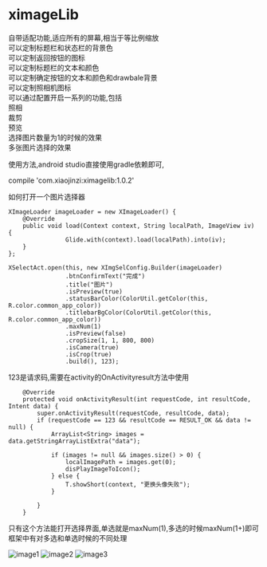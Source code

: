 # ximageLib
自带适配功能,适应所有的屏幕,相当于等比例缩放<br/>
可以定制标题栏和状态栏的背景色<br/>
可以定制返回按钮的图标<br/>
可以定制标题栏的文本和颜色<br/>
可以定制确定按钮的文本和颜色和drawbale背景<br/>
可以定制照相机图标<br/>
可以通过配置开启一系列的功能,包括<br/>
照相<br/>
裁剪<br/>
预览<br/>
选择图片数量为1的时候的效果<br/>
多张图片选择的效果<br/>

使用方法,android studio直接使用gradle依赖即可,<br/>

compile 'com.xiaojinzi:ximagelib:1.0.2'

如何打开一个图片选择器

```
XImageLoader imageLoader = new XImageLoader() {
	@Override
	public void load(Context context, String localPath, ImageView iv) {
                Glide.with(context).load(localPath).into(iv);
	}
};

XSelectAct.open(this, new XImgSelConfig.Builder(imageLoader)
                .btnConfirmText("完成")
                .title("图片")
                .isPreview(true)
                .statusBarColor(ColorUtil.getColor(this, R.color.common_app_color))
                .titlebarBgColor(ColorUtil.getColor(this, R.color.common_app_color))
                .maxNum(1)
                .isPreview(false)
                .cropSize(1, 1, 800, 800)
                .isCamera(true)
                .isCrop(true)
                .build(), 123);
```
123是请求码,需要在activity的OnActivityresult方法中使用
```
    @Override
    protected void onActivityResult(int requestCode, int resultCode, Intent data) {
        super.onActivityResult(requestCode, resultCode, data);
        if (requestCode == 123 && resultCode == RESULT_OK && data != null) {
            ArrayList<String> images = data.getStringArrayListExtra("data");

            if (images != null && images.size() > 0) {
                localImagePath = images.get(0);
                disPlayImageToIcon();
            } else {
                T.showShort(context, "更换头像失败");
            }

        }
    }
```
只有这个方法能打开选择界面,单选就是maxNum(1),多选的时候maxNum(1+)即可
框架中有对多选和单选时候的不同处理

![image1](https://github.com/xiaojinzi123/ximageLib/blob/master/desc/image1.png) 
![image2](https://github.com/xiaojinzi123/ximageLib/blob/master/desc/image2.png) 
![image3](https://github.com/xiaojinzi123/ximageLib/blob/master/desc/image3.png) 
